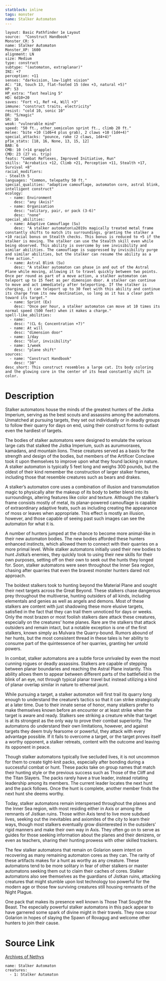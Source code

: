 ```yaml
---
statblock: inline
tags: monster
name: Stalker Automaton
---
```

```statblock
layout: Basic Pathfinder 1e Layout
source:  "Construct Handbook"
Monster_CR: 5
name: Stalker Automaton
Monster_XP: 1600
alignment: LN
size: Medium
type: construct
subtype: "(automaton, extraplanar)"
INI: +7
perception: +11
senses: "darkvision, low-light vision"
AC: "18, touch 13, flat-footed 15 (dex +3, natural +5)"
HP: 53
HP_extra: "fast healing 5"
HD: 6d10+20
saves: "Fort +1, Ref +4, Will +3"
immune: "construct traits, electricity"
resist: "cold 10, sonic 10"
DR: "5/magic"
SR: 16
weak: "vulnerable mind"
speed: "50 ft., other_semicolon sprint ft., climb 20 ft."
melee: "bite +10 (1d6+4 plus grab), 2 claws +10 (1d4+4)"
special_attacks: "pounce, rake (2 claws, 1d4+4)"
pf1e_stats: [18, 16, None, 13, 15, 12]
BAB: 6
CMB: 10 (+14 grapple)
CMD: 23 (27 vs. trip)
feats: "Combat Reflexes, Improved Initiative, Run"
skills: "Acrobatics +12, Climb +21, Perception +11, Stealth +17, Survival +8"
racial_modifiers:
- Stealth 5
languages: "Common, telepathy 50 ft."
special_qualities: "adaptive camouflage, automaton core, astral blink, intelligent construct"
ecology:
  - name: Environment
    desc: "any (Axis)"
  - name: Organisation
    desc: "solitary, pair, or pack (3-6)"
    desc: "none"
special_abilities:
  - name: Adaptive Camouflage (Su)
    desc: "A stalker automaton\u2019s magically treated metal frame constantly shifts to match its surroundings, granting the stalker a +10 racial bonus on Stealth checks. This bonus is reduced to +5 if the stalker is moving. The stalker can use the Stealth skill even while being observed. This ability is overcome by see invisibility and similar abilities. The camouflage is suppressed by invisibility purge and similar abilities, but the stalker can resume the ability as a free action."
  - name: Astral Blink (Su)
    desc: "A stalker automaton can phase in and out of the Astral Plane while moving, allowing it to travel quickly between two points. Once per round as part of a move action, a stalker automaton can teleport up to 15 feet as per dimension door. A stalker can continue to move and act immediately after teleporting. If the stalker is charging, it can teleport up to 30 feet with this ability and continue its charge from its new destination, so long as it has a clear path toward its target."
  - name: Sprint (Ex)
    desc: "Once per hour, a stalker automaton can move at 10 times its normal speed (500 feet) when it makes a charge."
spell-like_abilities:
  - name:
    desc: "(CL 6; Concentration +7)"
  - name: At will
    desc: "dimension door"
  - name: 1/day
    desc: "blur, invisibility"
  - name: 1/week
    desc: "plane shift"
sources:
  - name: "Construct Handbook"
    desc: "30"
desc_short: This construct resembles a large cat. Its body coloring and the glowing core in the center of its head constantly shift in color.
```
# Description
Stalker automatons house the minds of the greatest hunters of the Jistka Imperium, serving as the best scouts and assassins among the automatons. Unmatched at pursuing targets, they set out individually or in deadly groups to follow their quarry for days on end, using their construct forms to outlast even the hardiest of targets.

 The bodies of stalker automatons were designed to emulate the various large cats that stalked the Jistka Imperium, such as aurumvoraxes, kamadans, and mountain lions. These creatures served as a basis for the strength and design of the bodies, but members of the Artificer Conclave took it upon themselves to improve upon what they found lacking in nature. A stalker automaton is typically 5 feet long and weighs 300 pounds, but the oldest of their kind remember the construction of larger stalker frames, including those that resemble creatures such as bears and drakes.

 A stalker’s automaton core uses a combination of illusion and transmutation magic to physically alter the makeup of its body to better blend into its surroundings, altering features like color and texture. Although the stalker’s frame consists mostly of metal, its planar-powered camouflage is capable of extraordinary adaptive feats, such as including creating the appearance of moss or leaves when appropriate. This effect is mostly an illusion, however, and those capable of seeing past such images can see the automaton for what it is.

 A number of hunters jumped at the chance to become more animal-like in their new automaton bodies. The new bodies afforded these hunters enhanced instincts, which allowed them to connect with their quarries on a more primal level. While stalker automatons initially used their new bodies to hunt Jistka’s enemies, they quickly took to using their new skills for their own purposes, setting off on their own to seek out the hunts they longed for. Soon, stalker automatons were seen throughout the Inner Sea region, chasing after quarries that even the bravest monster hunters dared not approach.

 The boldest stalkers took to hunting beyond the Material Plane and sought their next targets across the Great Beyond. These stalkers chase dangerous prey throughout the multiverse, hunting outsiders of all kinds, including elementals and genies as well as angels and demons. Most of these stalkers are content with just shadowing these more elusive targets, satisfied in the fact that they can trail them unnoticed for days or weeks. Only the most brazen or most foolish stalkers dare attack these creatures, especially on the creatures’ home planes. Rare are the stalkers that attack outsiders and remain intact, but a notable exception is one of the first stalkers, known simply as Mulvara the Quarry-bound. Rumors abound of her hunts, but the most consistent thread in these tales is her ability to consume part of the quintessence of her quarries, granting her untold powers.

 In combat, stalker automatons are a subtle force unrivaled by even the most cunning rogues or deadly assassins. Stalkers are capable of stepping between planar boundaries and reaching the Astral Plane instantly. This ability allows them to appear between different parts of the battlefield in the blink of an eye, not through typical planar travel but instead utilizing a kind of planar overlap similar in nature to ethereal jaunt.

 While pursuing a target, a stalker automaton will first trail its quarry long enough to understand the creature’s tactics so that it can strike strategically at a later time. Due to their innate sense of honor, many stalkers prefer to make themselves known before an encounter or at least strike when the target is aware and ready. Stalkers see striking a creature while that target is at its strongest as the only way to prove their combat superiority. The automatons do understand their own limitations, however, and against targets they deem truly fearsome or powerful, they attack with every advantage possible. If it fails to overcome a target, or the target proves itself a worthy opponent, a stalker retreats, content with the outcome and leaving its opponent in peace.

 Though stalker automatons typically live secluded lives, it is not uncommon for them to create tight-knit packs, especially after bonding during a successful combat or hunt. These packs take on group names that match their hunting style or the previous success such as Those of the Cliff and the Titan Slayers. The packs rarely have a true leader, instead rotating leadership among its members. The current leader locates the next hunt and the pack follows. Once the hunt is complete, another member finds the next hunt she deems worthy.

 Today, stalker automatons remain interspersed throughout the planes and the Inner Sea region, with most residing either in Axis or among the remnants of Jistkan ruins. Those within Axis tend to live more subdued lives, seeking out the inevitables and axiomites of the city to learn their ways, though most stalkers eventually grow disinterested in the outsiders’ rigid manners and make their own way in Axis. They often go on to serve as guides for those seeking information about the planes and their denizens, or even as teachers, sharing their hunting prowess with other skilled trackers.

 The few stalker automatons that remain on Golarion seem intent on recovering as many remaining automaton cores as they can. The rarity of these artifacts makes for a hunt as worthy as any creature. These automatons tend to be more solitary in fear of other stalkers or master automatons seeking them out to claim their caches of cores. Stalker automatons also see themselves as the guardians of Jistkan ruins, attacking creatures that might stumble upon lost technology too powerful for the modern age or those few surviving creatures still housing remnants of the Night Plague.

 One pack that makes its presence well known is Those That Sought the Beast. The especially powerful stalker automatons in this pack appear to have garnered some spark of divine might in their travels. They now scour Golarion in hopes of slaying the Spawn of Rovagug and welcome other hunters to join their cause.
# Source Link
[Archives of Nethys](https://aonprd.com/MonsterDisplay.aspx?ItemName=Stalker%20Automaton)
```encounter-table
name: Stalker Automaton
creatures:
  - 1: Stalker Automaton
```

